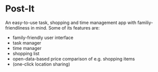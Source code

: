 # Post-It
An easy-to-use task, shopping and time management app with familiy-friendliness in mind.
Some of its features are:
- family-friendly user interface
- task manager
- time manager
- shopping list 
- open-data-based price comparison of e.g. shopping items
- (one-click location sharing)
